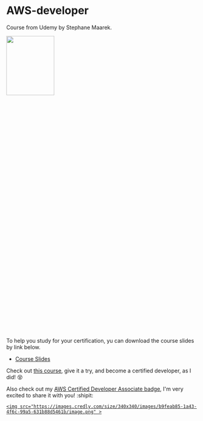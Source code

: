 # AWS-developer
Course from Udemy by Stephane Maarek.

<img style="height: 20%; width: 50%" src="https://devot.team/assets/blogs/how_and_why_to_host_your_sitemaps_inside_aws_s3_bucket/header-c2819caca4b401f2ca1507d6a3b79dda6821498334f971dbc23a0b6718d9b59d.svg">

To help you study for your certification, yu can download the course slides by link below.
- <a href="https://github.com/hovmikayelyan/AWS-developer/tree/main/AWS Certified Developer Slides v7.pdf">Course Slides</a>

Check out <a targe="_blank" href="https://www.udemy.com/course/aws-certified-developer-associate-dva-c01/">this course</a>, give it a try, and become a certified developer, as I did! :dizzy_face:

Also check out my <a href="https://www.credly.com/badges/40df9175-77d0-4f98-991c-5b632d3cba00/public_url">AWS Certified Developer Associate badge</a>, I'm very excited to share it with you! :shipit:
> <a targe="_blank" href="https://www.udemy.com/course/aws-certified-developer-associate-dva-c01/">
    <img src="https://images.credly.com/size/340x340/images/b9feab85-1a43-4f6c-99a5-631b88d5461b/image.png" >
</a>
